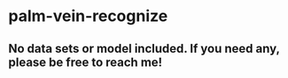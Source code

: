 # palm-vein-recognize
## No data sets or model included. If you need any, please be free to reach me!
